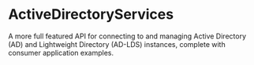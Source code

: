 ActiveDirectoryServices
=======================

A more full featured API for connecting to and managing Active Directory (AD) and Lightweight Directory (AD-LDS) instances, complete with consumer application examples.

